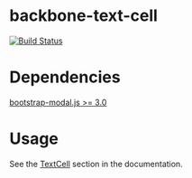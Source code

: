 backbone-text-cell
==================

[![Build Status](https://travis-ci.org/wyuenho/backgrid-text-cell.png?branch=master)](https://travis-ci.org/wyuenho/backgrid-text-cell)

Dependencies
============

[bootstrap-modal.js >= 3.0](http://getbootstrap.com/javascript/#modals)

Usage
====

See the [TextCell](http://backgridjs.com/ref/extensions/text-cell.html) section in
the documentation.
